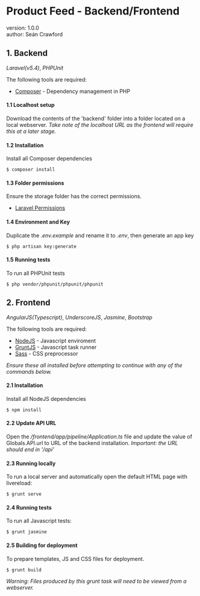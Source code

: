 # Product Feed - Backend/Frontend

version: 1.0.0  
author: Seán Crawford

## 1. Backend

*Laravel(v5.4)*, *PHPUnit*

The following tools are required:

- [Composer](https://getcomposer.org/doc/00-intro.md) - Dependency management in PHP

#### 1.1 Localhost setup

Download the contents of the 'backend' folder into a folder located on a local webserver.
*Take note of the localhost URL as the frontend will require this at a later stage.*

#### 1.2 Installation

Install all Composer dependencies

    $ composer install

#### 1.3 Folder permissions

Ensure the storage folder has the correct permissions.
- [Laravel Permissions](https://stackoverflow.com/questions/30639174/file-permissions-for-laravel-5-and-others#answer-37266353)

#### 1.4 Environment and Key

Duplicate the *.env.example* and rename it to *.env*, then generate an app key

	$ php artisan key:generate

#### 1.5 Running tests

To run all PHPUnit tests

	$ php vendor/phpunit/phpunit/phpunit


## 2. Frontend

*AngularJS(Typescript)*, *UnderscoreJS*, *Jasmine*, *Bootstrap*

The following tools are required:

- [NodeJS](http://nodejs.org/) - Javascript enviroment
- [GruntJS](http://gruntjs.com/) - Javascript task runner
- [Sass](http://sass-lang.com/) -  CSS preprocessor

*Ensure these all installed before attempting to continue with any of the commands below.*

#### 2.1 Installation

Install all NodeJS dependencies

    $ npm install

#### 2.2 Update API URL

Open the */frontend/app/pipeline/Application.ts* file and update the value of Globals.API.url to URL of the backend installation. *Important: the URL should end in '/api'*
    
#### 2.3 Running locally

To run a local server and automatically open the default HTML page with livereload:

    $ grunt serve

#### 2.4 Running tests

To run all Javascript tests:

    $ grunt jasmine
    
#### 2.5 Building for deployment

To prepare templates, JS and CSS files for deployment.

    $ grunt build

*Warning: Files produced by this grunt task will need to be viewed from a webserver.*





